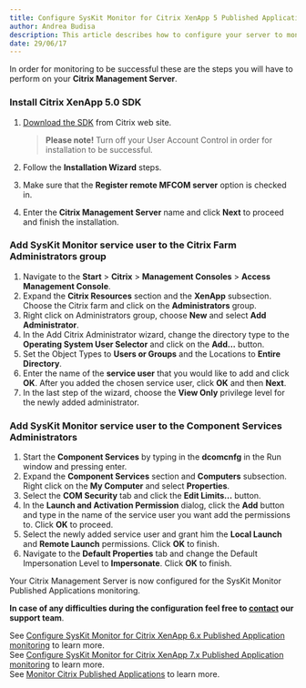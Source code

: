 ```yaml
---
title: Configure SysKit Monitor for Citrix XenApp 5 Published Application monitoring
author: Andrea Budisa
description: This article describes how to configure your server to monitor Citrix Published Applications with the SysKit Monitor.
date: 29/06/17
---
```

In order for monitoring to be successful these are the steps you will have to perform on your __Citrix Management Server__.

### Install Citrix XenApp 5.0 SDK

1. [Download the SDK](http://www.citrix.com/static/cdn/archivedsdks/mfcom/5.0/mpssdk.msi) from Citrix web site. 
   > __Please note!__ Turn off your User Account Control in order for installation to be successful.

2. Follow the __Installation Wizard__ steps.
3. Make sure that the __Register remote MFCOM server__ option is checked in.
4. Enter the __Citrix Management Server__ name and click __Next__ to proceed and finish the installation.

### Add SysKit Monitor service user to the Citrix Farm Administrators group

1. Navigate to the __Start__ > __Citrix__ > __Management Consoles__ > __Access Management Console__.
2. Expand the __Citrix Resources__ section and the __XenApp__ subsection. Choose the Citrix farm and click on the __Administrators__ group.
3. Right click on Administrators group, choose __New__ and select __Add Administrator__.
4. In the Add Citrix Administrator wizard, change the directory type to the __Operating System User Selector__ and click on the __Add…__ button.
5. Set the Object Types to __Users or Groups__ and the Locations to __Entire Directory__.
6. Enter the name of the __service user__ that you would like to add and click __OK__. After you added the chosen service user, click __OK__ and then __Next__.
7. In the last step of the wizard, choose the __View Only__ privilege level for the newly added administrator.

### Add SysKit Monitor service user to the Component Services Administrators

1. Start the __Component Services__ by typing in the __dcomcnfg__ in the Run window and pressing enter.
2. Expand the __Component Services__ section and __Computers__ subsection. Right click on the __My Computer__ and select __Properties__.
3. Select the __COM Security__ tab and click the __Edit Limits...__ button.
4. In the __Launch and Activation Permission__ dialog, click the __Add__ button and type in the name of the service user you want add the permissions to. Click __OK__ to proceed.
5. Select the newly added service user and grant him the __Local Launch__ and __Remote Launch__ permissions. Click __OK__ to finish.
6. Navigate to the __Default Properties__ tab and change the Default Impersonation Level to __Impersonate__. Click __OK__ to finish.

Your Citrix Management Server is now configured for the SysKit Monitor Published Applications monitoring.

__In case of any difficulties during the configuration feel free to [contact](https://www.syskit.com/company/contact-us) our support team__.

See [Configure SysKit Monitor for Citrix XenApp 6.x Published Application monitoring](#internal/how-to/citrix-xenapp/monitor-citrix-xenapp6-published-applications) to learn more.   
See [Configure SysKit Monitor for Citrix XenApp 7.x Published Application monitoring](#internal/how-to/citrix-xenapp/monitor-citrix-xenapp7-published-applications) to learn more.   
See [Monitor Citrix Published Applications](#internal/how-to/citrix-xenapp/monitor-citrix-published-applications) to learn more.